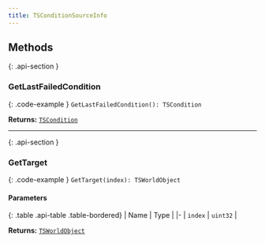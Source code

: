 ```yaml
---
title: TSConditionSourceInfo
---
```



## Methods

{: .api-section }
### GetLastFailedCondition

{: .code-example }
`GetLastFailedCondition(): TSCondition`

**Returns:** 
[`TSCondition`](TSCondition)

___

{: .api-section }
### GetTarget

{: .code-example }
`GetTarget(index): TSWorldObject`

#### Parameters

{: .table .api-table .table-bordered}
| Name | Type |
|-
| `index` | `uint32` |

**Returns:** 
[`TSWorldObject`](TSWorldObject)

